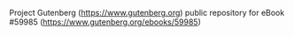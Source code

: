 Project Gutenberg (https://www.gutenberg.org) public repository for
eBook #59985 (https://www.gutenberg.org/ebooks/59985)
